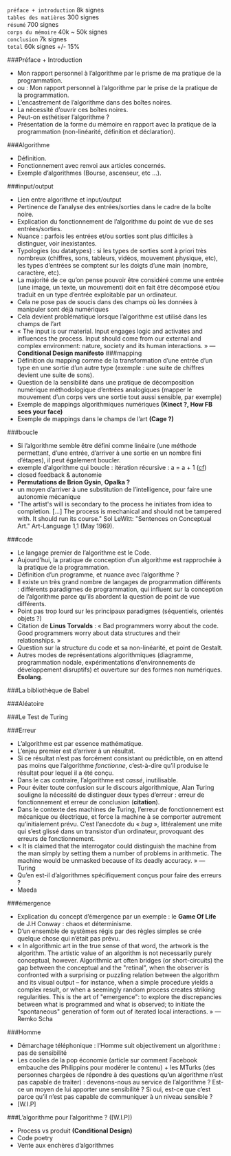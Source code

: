 `préface + introduction` 8k signes  
`tables des matières` 300 signes  
`résumé` 700 signes  
`corps du mémoire` 40k ~ 50k signes  
`conclusion` 7k signes  
`total` 60k signes +/- 15%


###Préface + Introduction
+ Mon rapport personnel à l’algorithme par le prisme de ma pratique de la programmation.
+ ou : Mon rapport personnel à l’algorithme par le prise de la pratique de la programmation.
+ L’encastrement de l’algorithme dans des boîtes noires.
+ La nécessité d’ouvrir ces boîtes noires.
+ Peut-on esthétiser l’algorithme ?
+ Présentation de la forme du mémoire en rapport avec la pratique de la programmation (non-linéarité, définition et déclaration).


###Algorithme
+ Définition.
+ Fonctionnement avec renvoi aux articles concernés.
+ Exemple d’algorithmes (Bourse, ascenseur, etc ...).


###input/output
+ Lien entre algorithme et input/output
+ Pertinence de l’analyse des entrées/sorties dans le cadre de la boîte noire.
+ Explication du fonctionnement de l’algorithme du point de vue de ses entrées/sorties.
+ Nuance : parfois les entrées et/ou sorties sont plus difficiles à distinguer, voir inexistantes.
+ Typologies (ou datatypes) : si les types de sorties sont à priori très nombreux (chiffres, sons, tableurs, vidéos, mouvement physique, etc), les types d’entrées se comptent sur les doigts d’une main (nombre, caractère, etc).
+ La majorité de ce qu’on pense pouvoir être considéré comme une entrée (une image, un texte, un mouvement) doit en fait être décomposé et/ou traduit en un type d’entrée exploitable par un ordinateur.
+ Cela ne pose pas de soucis dans des champs où les données à manipuler sont déjà numériques
+ Cela devient problématique lorsque l’algorithme est utilisé dans les champs de l’art
+ « The input is our material. Input engages logic and activates and influences the process. Input should come from our external and complex environment: nature, society and its human interactions. » — **Conditional Design manifesto**
###mapping
+ Définition du mapping comme de la transformation d’une entrée d’un type en une sortie d’un autre type (exemple : une suite de chiffres devient une suite de sons).
+ Question de la sensibilité dans une pratique de décomposition numérique méthodologique d’entrées analogiques (mapper le mouvement d’un corps vers une sortie tout aussi sensible, par exemple)
+ Exemple de mappings algorithmiques numériques **(Kinect ?, How FB sees your face)**
+ Exemple de mappings dans le champs de l’art **(Cage ?)**


###boucle
+ Si l’algorithme semble être défini comme linéaire (une méthode permettant, d’une entrée, d’arriver à une sortie en un nombre fini d’étapes), il peut également boucler.
+ exemple d’algorithme qui boucle : itération récursive : a = a + 1 ([cf](http://radicalart.info/AlgorithmicArt/enumeration/index.html))
+ closed feedback & autonomie
+ **Permutations de Brion Gysin**, **Opalka ?**
+ un moyen d’arriver à une substitution de l’intelligence, pour faire une autonomie mécanique
+ "The artist's will is secondary to the process he initiates from idea to completion. [...] The process is mechanical and should not be tampered with. It should run its course."
Sol LeWitt: "Sentences on Conceptual Art." Art-Language 1,1 (May 1969).
   
   
###code
+ Le langage premier de l’algorithme est le Code.
+ Aujourd’hui, la pratique de conception d’un algorithme est rapprochée à la pratique de la programmation.
+ Définition d’un programme, et nuance avec l’algorithme ?
+ Il existe un très grand nombre de langages de programmation différents : différents paradigmes de programmation, qui influent sur la conception de l’algorithme parce qu’ils abordent la question de point de vue différents.
+ Point pas trop lourd sur les principaux paradigmes (séquentiels, orientés objets ?)
+ Citation de **Linus Torvalds** : « Bad programmers worry about the code. Good programmers worry about data structures and their relationships. »
+ Question sur la structure du code et sa non-linéarité, et point de Gestalt.
+ Autres modes de représentations algorithmiques (diagramme, programmation nodale, expérimentations d’environnements de développement disruptifs) et ouverture sur des formes non numériques. **Esolang**.


###La bibliothèque de Babel


###Aléatoire


###Le Test de Turing


###Erreur
+ L’algorithme est par essence mathématique.
+ L’enjeu premier est d’arriver à un résultat.
+ Si ce résultat n’est pas forcément consistant ou prédictible, on en attend pas moins que l’algorithme *fonctionne*, c’est-à-dire qu’il produise le résultat pour lequel il a été conçu.
+ Dans le cas contraire, l’algorithme est *cassé*, inutilisable.
+ Pour éviter toute confusion sur le discours algorithmique, Alan Turing souligne la nécessité de distinguer deux types d’erreur : erreur de fonctionnement et erreur de conclusion (**citation**).
+ Dans le contexte des machines de Turing, l’erreur de fonctionnement est mécanique ou électrique, et force la machine à se comporter autrement qu’initialement prévu. C’est l’anecdote du « *bug* », littéralement une mite qui s’est glissé dans un transistor d’un ordinateur, provoquant des erreurs de fonctionnement.
+ « It is claimed that the interrogator could distinguish the machine from the man simply by setting them a number of problems in arithmetic. The machine would be unmasked because of its deadly accuracy. » — Turing
+ Qu’en est-il d’algorithmes spécifiquement conçus pour faire des erreurs ?
+ Maeda


###émergence
+ Explication du concept d’émergence par un exemple : le **Game Of Life** de J.H Conway : chaos et déterminisme.
+ D’un ensemble de systèmes régis par des règles simples se crée quelque chose qui n’était pas prévu.
+ « In algorithmic art in the true sense of that word, the artwork is the algorithm. The artistic value of an algorithm is not necessarily purely conceptual, however. Algorithmic art often bridges (or short-circuits) the gap between the conceptual and the "retinal", when the observer is confronted with a surprising or puzzling relation between the algorithm and its visual output – for instance, when a simple procedure yields a complex result, or when a seemingly random process creates striking regularities. This is the art of "emergence": to explore the discrepancies between what is programmed and what is observed; to initiate the "spontaneous" generation of form out of iterated local interactions. » — Remko Scha


###Homme
+ Démarchage téléphonique : l’Homme suit objectivement un algorithme : pas de sensibilité
+ Les coolies de la pop économie (article sur comment Facebook embauche des Philippins pour modérer le contenu) + les MTurks (des personnes chargées de répondre à des questions qu’un algorithme n’est pas capable de traiter) : devenons-nous au service de l’algorithme ? Est-ce un moyen de lui apporter une sensibilité ? Si oui, est-ce que c’est parce qu’il n’est pas capable de communiquer à un niveau sensible ?
+ [W.I.P]


###L’algorithme pour l’algorithme ? ([W.I.P])
+ Process vs produit **(Conditional Design)**
+ Code poetry
+ Vente aux enchères d’algorithmes